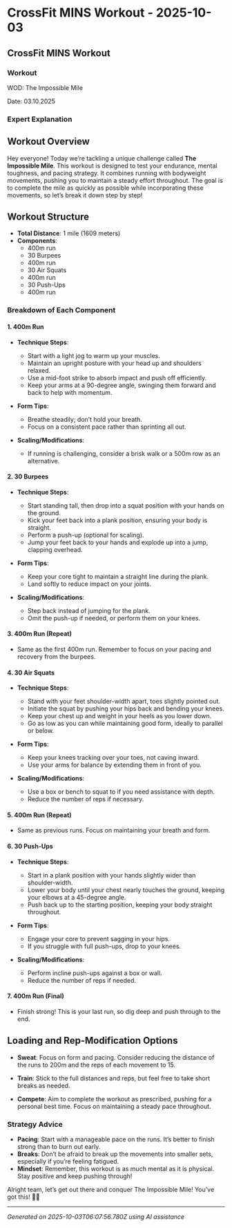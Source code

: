 # CrossFit MINS Workout - 2025-10-03

## CrossFit MINS Workout

### Workout
<p class="mb-2">WOD: The Impossible Mile</p><p class="mb-2">Date: 03.10.2025</p>

### Expert Explanation
## Workout Overview

Hey everyone! Today we’re tackling a unique challenge called **The Impossible Mile**. This workout is designed to test your endurance, mental toughness, and pacing strategy. It combines running with bodyweight movements, pushing you to maintain a steady effort throughout. The goal is to complete the mile as quickly as possible while incorporating these movements, so let’s break it down step by step!

## Workout Structure

- **Total Distance**: 1 mile (1609 meters)
- **Components**: 
  - 400m run
  - 30 Burpees
  - 400m run
  - 30 Air Squats
  - 400m run
  - 30 Push-Ups
  - 400m run

### Breakdown of Each Component

#### 1. **400m Run**

- **Technique Steps**:
    - Start with a light jog to warm up your muscles.
    - Maintain an upright posture with your head up and shoulders relaxed.
    - Use a mid-foot strike to absorb impact and push off efficiently.
    - Keep your arms at a 90-degree angle, swinging them forward and back to help with momentum.

- **Form Tips**:
    - Breathe steadily; don’t hold your breath.
    - Focus on a consistent pace rather than sprinting all out.

- **Scaling/Modifications**:
    - If running is challenging, consider a brisk walk or a 500m row as an alternative.

#### 2. **30 Burpees**

- **Technique Steps**:
    - Start standing tall, then drop into a squat position with your hands on the ground.
    - Kick your feet back into a plank position, ensuring your body is straight.
    - Perform a push-up (optional for scaling).
    - Jump your feet back to your hands and explode up into a jump, clapping overhead.

- **Form Tips**:
    - Keep your core tight to maintain a straight line during the plank.
    - Land softly to reduce impact on your joints.

- **Scaling/Modifications**:
    - Step back instead of jumping for the plank.
    - Omit the push-up if needed, or perform them on your knees.

#### 3. **400m Run** (Repeat)

- Same as the first 400m run. Remember to focus on your pacing and recovery from the burpees.

#### 4. **30 Air Squats**

- **Technique Steps**:
    - Stand with your feet shoulder-width apart, toes slightly pointed out.
    - Initiate the squat by pushing your hips back and bending your knees.
    - Keep your chest up and weight in your heels as you lower down.
    - Go as low as you can while maintaining good form, ideally to parallel or below.

- **Form Tips**:
    - Keep your knees tracking over your toes, not caving inward.
    - Use your arms for balance by extending them in front of you.

- **Scaling/Modifications**:
    - Use a box or bench to squat to if you need assistance with depth.
    - Reduce the number of reps if necessary.

#### 5. **400m Run** (Repeat)

- Same as previous runs. Focus on maintaining your breath and form.

#### 6. **30 Push-Ups**

- **Technique Steps**:
    - Start in a plank position with your hands slightly wider than shoulder-width.
    - Lower your body until your chest nearly touches the ground, keeping your elbows at a 45-degree angle.
    - Push back up to the starting position, keeping your body straight throughout.

- **Form Tips**:
    - Engage your core to prevent sagging in your hips.
    - If you struggle with full push-ups, drop to your knees.

- **Scaling/Modifications**:
    - Perform incline push-ups against a box or wall.
    - Reduce the number of reps if needed.

#### 7. **400m Run** (Final)

- Finish strong! This is your last run, so dig deep and push through to the end.

## Loading and Rep-Modification Options

- **Sweat**: Focus on form and pacing. Consider reducing the distance of the runs to 200m and the reps of each movement to 15.
  
- **Train**: Stick to the full distances and reps, but feel free to take short breaks as needed.

- **Compete**: Aim to complete the workout as prescribed, pushing for a personal best time. Focus on maintaining a steady pace throughout.

### Strategy Advice

- **Pacing**: Start with a manageable pace on the runs. It’s better to finish strong than to burn out early.
- **Breaks**: Don’t be afraid to break up the movements into smaller sets, especially if you’re feeling fatigued.
- **Mindset**: Remember, this workout is as much mental as it is physical. Stay positive and keep pushing through!

Alright team, let’s get out there and conquer The Impossible Mile! You’ve got this! 💪🏽

---
*Generated on 2025-10-03T06:07:56.780Z using AI assistance*
